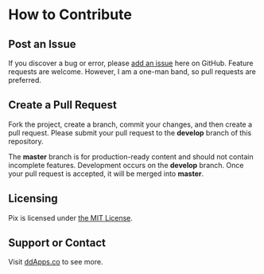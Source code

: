 # How to Contribute

## Post an Issue
If you discover a bug or error, please [add an issue](https://github.com/duliodenis/pix/issues) here on GitHub. Feature requests are welcome. However, I am a one-man band, so pull requests are preferred.

## Create a Pull Request
Fork the project, create a branch, commit your changes, and then create a pull request. Please submit your pull request to the **develop** branch of this repository.

The **master** branch is for production-ready content and should not contain incomplete features. Development occurs on the **develop** branch. Once your pull request is accepted, it will be merged into **master**.

## Licensing
Pix is licensed under [the MIT License](LICENSE).

## Support or Contact
Visit [ddApps.co](http://ddapps.co) to see more.